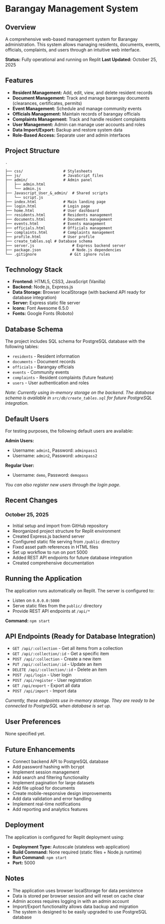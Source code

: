 # Barangay Management System

## Overview
A comprehensive web-based management system for Barangay administration. This system allows managing residents, documents, events, officials, complaints, and users through an intuitive web interface.

**Status:** Fully operational and running on Replit
**Last Updated:** October 25, 2025

## Features
- **Resident Management:** Add, edit, view, and delete resident records
- **Document Management:** Track and manage barangay documents (clearances, certificates, permits)
- **Event Management:** Schedule and manage community events
- **Officials Management:** Maintain records of barangay officials
- **Complaints Management:** Track and handle resident complaints
- **User Management:** Admin can manage user accounts and roles
- **Data Import/Export:** Backup and restore system data
- **Role-Based Access:** Separate user and admin interfaces

## Project Structure
```
.

├── css/                  # Stylesheets
├── js/                   # JavaScript files
├── admin/                # Admin panel
│   ├── admin.html
│   └── admin.js
├── Javascript_User_&_admin/  # Shared scripts
│   └── script.js
├── index.html            # Main landing page
├── login.html            # Login page
├── home.html             # User dashboard
├── residents.html        # Residents management
├── documents.html        # Documents management
├── events.html           # Events management
├── officials.html        # Officials management
├── complaints.html       # Complaints management
├── profile.html          # User profile
├── create_tables.sql # Database schema
├── server.js                 # Express backend server
├── package.json              # Node.js dependencies
└── .gitignore               # Git ignore rules

```

## Technology Stack
- **Frontend:** HTML5, CSS3, JavaScript (Vanilla)
- **Backend:** Node.js, Express.js
- **Data Storage:** Browser localStorage (with backend API ready for database integration)
- **Server:** Express static file server
- **Icons:** Font Awesome 6.5.0
- **Fonts:** Google Fonts (Roboto)

## Database Schema
The project includes SQL schema for PostgreSQL database with the following tables:
- `residents` - Resident information
- `documents` - Document records
- `officials` - Barangay officials
- `events` - Community events
- `complaints` - Resident complaints (future feature)
- `users` - User authentication and roles

*Note: Currently using in-memory storage on the backend. The database schema is available in `src/db/create_tables.sql` for future PostgreSQL integration.*

## Default Users
For testing purposes, the following default users are available:

**Admin Users:**
- Username: `admin1`, Password: `adminpass1`
- Username: `admin2`, Password: `adminpass2`

**Regular User:**
- Username: `demo`, Password: `demopass`

*You can also register new users through the login page.*

## Recent Changes
### October 25, 2025
- Initial setup and import from GitHub repository
- Reorganized project structure for Replit environment
- Created Express.js backend server
- Configured static file serving from `/public` directory
- Fixed asset path references in HTML files
- Set up workflow to run on port 5000
- Added REST API endpoints for future database integration
- Created comprehensive documentation

## Running the Application
The application runs automatically on Replit. The server is configured to:
- Listen on `0.0.0.0:5000`
- Serve static files from the `public/` directory
- Provide REST API endpoints at `/api/*`

**Command:** `npm start`

## API Endpoints (Ready for Database Integration)
- `GET /api/:collection` - Get all items from a collection
- `GET /api/:collection/:id` - Get a specific item
- `POST /api/:collection` - Create a new item
- `PUT /api/:collection/:id` - Update an item
- `DELETE /api/:collection/:id` - Delete an item
- `POST /api/login` - User login
- `POST /api/register` - User registration
- `GET /api/export` - Export all data
- `POST /api/import` - Import data

*Currently, these endpoints use in-memory storage. They are ready to be connected to PostgreSQL when database is set up.*

## User Preferences
None specified yet.

## Future Enhancements
- Connect backend API to PostgreSQL database
- Add password hashing with bcrypt
- Implement session management
- Add search and filtering functionality
- Implement pagination for large datasets
- Add file upload for documents
- Create mobile-responsive design improvements
- Add data validation and error handling
- Implement real-time notifications
- Add reporting and analytics features

## Deployment
The application is configured for Replit deployment using:
- **Deployment Type:** Autoscale (stateless web application)
- **Build Command:** None required (static files + Node.js runtime)
- **Run Command:** `npm start`
- **Port:** 5000

## Notes
- The application uses browser localStorage for data persistence
- Data is stored per browser session and will reset on cache clear
- Admin access requires logging in with an admin account
- Import/Export functionality allows data backup and migration
- The system is designed to be easily upgraded to use PostgreSQL database
